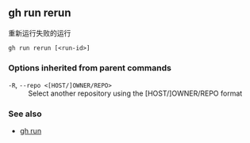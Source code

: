 

## gh run rerun

重新运行失败的运行

```
gh run rerun [<run-id>]
```

### Options inherited from parent commands

<dl class="flags">
	<dt><code>-R</code>, <code>--repo &lt;[HOST/]OWNER/REPO&gt;</code></dt>
	<dd>Select another repository using the [HOST/]OWNER/REPO format</dd>
</dl>

### See also

-   [gh run](./gh_run)

